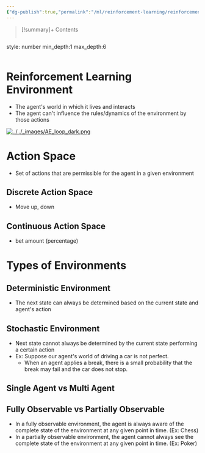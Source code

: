 ```yaml
---
{"dg-publish":true,"permalink":"/ml/reinforcement-learning/reinforcement-learning-environment/","title":"Reinforcement Learning","tags":["ml"]}
---
```



>[!summary]+ Contents
>```toc
style: number
min_depth:1
max_depth:6 
>```

# Reinforcement Learning Environment
- The agent's world in which it lives and interacts
- The agent can't influence the rules/dynamics of the environment by those actions

[![../../_images/AE_loop_dark.png](https://gymnasium.farama.org/_images/AE_loop_dark.png)](https://gymnasium.farama.org/_images/AE_loop_dark.png)

# Action Space
- Set of actions that are permissible for the agent in a given environment
## Discrete Action Space
- Move up, down
## Continuous Action Space
- bet amount (percentage)

# Types of Environments
## Deterministic Environment
- The next state can always be determined based on the current state and agent's action

## Stochastic Environment
- Next state cannot always be determined by the current state performing a certain action
- Ex: Suppose our agent's world of driving a car is not perfect.
	- When an agent applies a break, there is a small probability that the break may fail and the car does not stop.

## Single Agent vs Multi Agent

## Fully Observable vs Partially Observable
- In a fully observable environment, the agent is always aware of the complete state of the environment at any given point in time. (Ex: Chess)
- In a partially observable environment, the agent cannot always see the complete state of the environment at any given point in time. (Ex: Poker)
